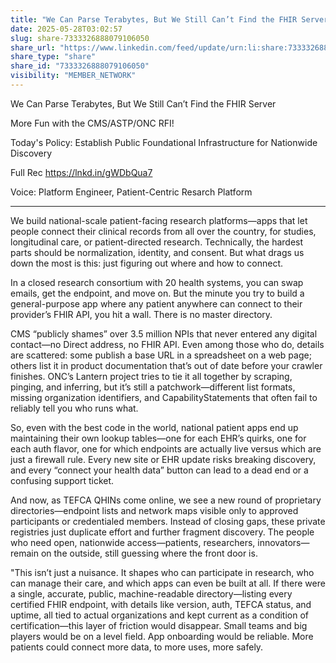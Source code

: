 ```yaml
---
title: "We Can Parse Terabytes, But We Still Can’t Find the FHIR Server"
date: 2025-05-28T03:02:57
slug: share-7333326888079106050
share_url: "https://www.linkedin.com/feed/update/urn:li:share:7333326888079106050"
share_type: "share"
share_id: "7333326888079106050"
visibility: "MEMBER_NETWORK"
---
```


We Can Parse Terabytes, But We Still Can’t Find the FHIR Server

More Fun with the CMS/ASTP/ONC RFI!

Today's Policy: Establish Public Foundational Infrastructure for Nationwide Discovery

Full Rec https://lnkd.in/gWDbQua7

Voice: Platform Engineer, Patient-Centric Resarch Platform

---

We build national-scale patient-facing research platforms—apps that let people connect their clinical records from all over the country, for studies, longitudinal care, or patient-directed research. Technically, the hardest parts should be normalization, identity, and consent. But what drags us down the most is this: just figuring out where and how to connect.

In a closed research consortium with 20 health systems, you can swap emails, get the endpoint, and move on. But the minute you try to build a general-purpose app where any patient anywhere can connect to their provider’s FHIR API, you hit a wall. There is no master directory. 

CMS “publicly shames” over 3.5 million NPIs that never entered any digital contact—no Direct address, no FHIR API. Even among those who do, details are scattered: some publish a base URL in a spreadsheet on a web page; others list it in product documentation that’s out of date before your crawler finishes. ONC’s Lantern project tries to tie it all together by scraping, pinging, and inferring, but it’s still a patchwork—different list formats, missing organization identifiers, and CapabilityStatements that often fail to reliably tell you who runs what.

So, even with the best code in the world, national patient apps end up maintaining their own lookup tables—one for each EHR’s quirks, one for each auth flavor, one for which endpoints are actually live versus which are just a firewall rule. Every new site or EHR update risks breaking discovery, and every “connect your health data” button can lead to a dead end or a confusing support ticket.

And now, as TEFCA QHINs come online, we see a new round of proprietary directories—endpoint lists and network maps visible only to approved participants or credentialed members. Instead of closing gaps, these private registries just duplicate effort and further fragment discovery. The people who need open, nationwide access—patients, researchers, innovators—remain on the outside, still guessing where the front door is.

"This isn’t just a nuisance. It shapes who can participate in research, who can manage their care, and which apps can even be built at all. If there were a single, accurate, public, machine-readable directory—listing every certified FHIR endpoint, with details like version, auth, TEFCA status, and uptime, all tied to actual organizations and kept current as a condition of certification—this layer of friction would disappear. Small teams and big players would be on a level field. App onboarding would be reliable. More patients could connect more data, to more uses, more safely.
